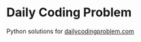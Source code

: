 # Daily Coding Problem
Python solutions for [dailycodingproblem.com](https://dailycodingproblem.com)
